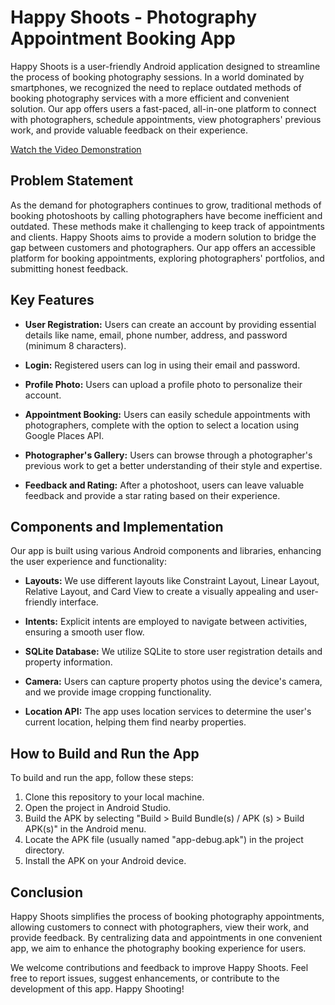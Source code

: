 # Happy Shoots - Photography Appointment Booking App

Happy Shoots is a user-friendly Android application designed to streamline the process of booking photography sessions. In a world dominated by smartphones, we recognized the need to replace outdated methods of booking photography services with a more efficient and convenient solution. Our app offers users a fast-paced, all-in-one platform to connect with photographers, schedule appointments, view photographers' previous work, and provide valuable feedback on their experience.

[Watch the Video Demonstration](https://www.youtube.com/watch?v=YOUR_VIDEO_LINK)

## Problem Statement

As the demand for photographers continues to grow, traditional methods of booking photoshoots by calling photographers have become inefficient and outdated. These methods make it challenging to keep track of appointments and clients. Happy Shoots aims to provide a modern solution to bridge the gap between customers and photographers. Our app offers an accessible platform for booking appointments, exploring photographers' portfolios, and submitting honest feedback.

## Key Features

- **User Registration:** Users can create an account by providing essential details like name, email, phone number, address, and password (minimum 8 characters).

- **Login:** Registered users can log in using their email and password.

- **Profile Photo:** Users can upload a profile photo to personalize their account.

- **Appointment Booking:** Users can easily schedule appointments with photographers, complete with the option to select a location using Google Places API.

- **Photographer's Gallery:** Users can browse through a photographer's previous work to get a better understanding of their style and expertise.

- **Feedback and Rating:** After a photoshoot, users can leave valuable feedback and provide a star rating based on their experience.

## Components and Implementation

Our app is built using various Android components and libraries, enhancing the user experience and functionality:

- **Layouts:** We use different layouts like Constraint Layout, Linear Layout, Relative Layout, and Card View to create a visually appealing and user-friendly interface.

- **Intents:** Explicit intents are employed to navigate between activities, ensuring a smooth user flow.

- **SQLite Database:** We utilize SQLite to store user registration details and property information.

- **Camera:** Users can capture property photos using the device's camera, and we provide image cropping functionality.

- **Location API:** The app uses location services to determine the user's current location, helping them find nearby properties.

## How to Build and Run the App

To build and run the app, follow these steps:

1. Clone this repository to your local machine.
2. Open the project in Android Studio.
3. Build the APK by selecting "Build > Build Bundle(s) / APK (s) > Build APK(s)" in the Android menu.
4. Locate the APK file (usually named "app-debug.apk") in the project directory.
5. Install the APK on your Android device.

## Conclusion

Happy Shoots simplifies the process of booking photography appointments, allowing customers to connect with photographers, view their work, and provide feedback. By centralizing data and appointments in one convenient app, we aim to enhance the photography booking experience for users.

We welcome contributions and feedback to improve Happy Shoots. Feel free to report issues, suggest enhancements, or contribute to the development of this app. Happy Shooting!

